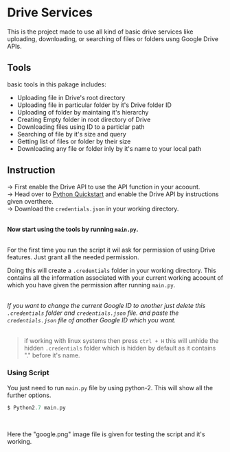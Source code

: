 # Drive Services
This is the project made to use all kind of basic drive services like uploading, downloading, or searching of files or folders usng Google Drive APIs.

## Tools
basic tools in this pakage includes:
- Uploading file in Drive's root directory </li>
- Uploading file in particular folder by it's Drive folder ID </li>
- Uploading of folder by maintaing it's hierarchy </li>
- Creating Empty folder in root directory of Drive </li>
- Downloading files using ID to a particlar path </li>
- Searching of file by it's size and query </li>
- Getting list of files or folder by their size </li>
- Downloading any file or folder inly by it's name to your local path </li>


## Instruction

-> First enable the Drive API to use the API function in your acoount. <br>
-> Head over to <a href="https://developers.google.com/drive/api/v3/quickstart/python">Python Quickstart</a> and enable the
   Drive API by instructions given overthere.<br>
-> Download the `credentials.json` in your working directory.<br><br>

**Now start using the tools by running `main.py`.**<br><br>

For the first time you run the script it wil ask for permission of using Drive features. Just grant all the needed
permission.<br>

Doing this will create a `.credentials` folder in your working directory. This contains all the information associated with your current working acoount of which you have given the permission after running `main.py`.<br>
<br>

*If you want to change the current Google ID to another just delete this `.credentials` folder and `credentials.json` file. and paste the `credentials.json` file of another Google ID which you want.*<br><br>

> if working with linux systems then press `ctrl + H` this will unhide the hidden `.credentials` folder which is hidden by default as it contains "." before it's name.

### Using Script
You just need to run `main.py` file by using python-2. This will show all the further options.<br>

```python
$ Python2.7 main.py
```
<br>

Here the "google.png" image file is given for testing the script and it's working.


